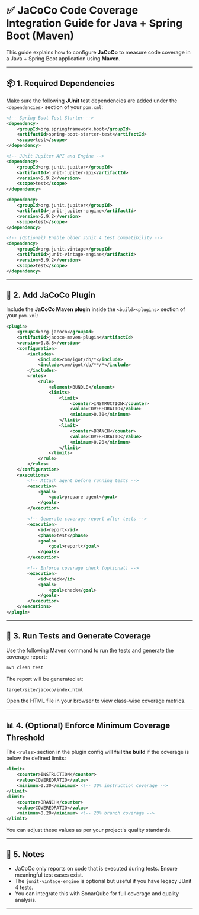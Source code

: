 # ✅ JaCoCo Code Coverage Integration Guide for Java + Spring Boot (Maven)

This guide explains how to configure **JaCoCo** to measure code coverage in a Java + Spring Boot application using **Maven**.

---

## 📦 1. Required Dependencies

Make sure the following **JUnit** test dependencies are added under the `<dependencies>` section of your `pom.xml`:

```xml
<!-- Spring Boot Test Starter -->
<dependency>
    <groupId>org.springframework.boot</groupId>
    <artifactId>spring-boot-starter-test</artifactId>
    <scope>test</scope>
</dependency>

<!-- JUnit Jupiter API and Engine -->
<dependency>
    <groupId>org.junit.jupiter</groupId>
    <artifactId>junit-jupiter-api</artifactId>
    <version>5.9.2</version>
    <scope>test</scope>
</dependency>

<dependency>
    <groupId>org.junit.jupiter</groupId>
    <artifactId>junit-jupiter-engine</artifactId>
    <version>5.9.2</version>
    <scope>test</scope>
</dependency>

<!-- (Optional) Enable older JUnit 4 test compatibility -->
<dependency>
    <groupId>org.junit.vintage</groupId>
    <artifactId>junit-vintage-engine</artifactId>
    <version>5.9.2</version>
    <scope>test</scope>
</dependency>
```

---

## 💪 2. Add JaCoCo Plugin

Include the **JaCoCo Maven plugin** inside the `<build><plugins>` section of your `pom.xml`:

```xml
<plugin>
    <groupId>org.jacoco</groupId>
    <artifactId>jacoco-maven-plugin</artifactId>
    <version>0.8.8</version>
    <configuration>
        <includes>
            <include>com/igot/cb/*</include>
            <include>com/igot/cb/**/*</include>
        </includes>
        <rules>
            <rule>
                <element>BUNDLE</element>
                <limits>
                    <limit>
                        <counter>INSTRUCTION</counter>
                        <value>COVEREDRATIO</value>
                        <minimum>0.30</minimum>
                    </limit>
                    <limit>
                        <counter>BRANCH</counter>
                        <value>COVEREDRATIO</value>
                        <minimum>0.20</minimum>
                    </limit>
                </limits>
            </rule>
        </rules>
    </configuration>
    <executions>
        <!-- Attach agent before running tests -->
        <execution>
            <goals>
                <goal>prepare-agent</goal>
            </goals>
        </execution>

        <!-- Generate coverage report after tests -->
        <execution>
            <id>report</id>
            <phase>test</phase>
            <goals>
                <goal>report</goal>
            </goals>
        </execution>

        <!-- Enforce coverage check (optional) -->
        <execution>
            <id>check</id>
            <goals>
                <goal>check</goal>
            </goals>
        </execution>
    </executions>
</plugin>
```

---

## 🧪 3. Run Tests and Generate Coverage

Use the following Maven command to run the tests and generate the coverage report:

```bash
mvn clean test
```

The report will be generated at:

```
target/site/jacoco/index.html
```

Open the HTML file in your browser to view class-wise coverage metrics.

---

## 📊 4. (Optional) Enforce Minimum Coverage Threshold

The `<rules>` section in the plugin config will **fail the build** if the coverage is below the defined limits:

```xml
<limit>
    <counter>INSTRUCTION</counter>
    <value>COVEREDRATIO</value>
    <minimum>0.30</minimum> <!-- 30% instruction coverage -->
</limit>
<limit>
    <counter>BRANCH</counter>
    <value>COVEREDRATIO</value>
    <minimum>0.20</minimum> <!-- 20% branch coverage -->
</limit>
```

You can adjust these values as per your project's quality standards.

---

## 🤖 5. Notes

* JaCoCo only reports on code that is executed during tests. Ensure meaningful test cases exist.
* The `junit-vintage-engine` is optional but useful if you have legacy JUnit 4 tests.
* You can integrate this with SonarQube for full coverage and quality analysis.

---
